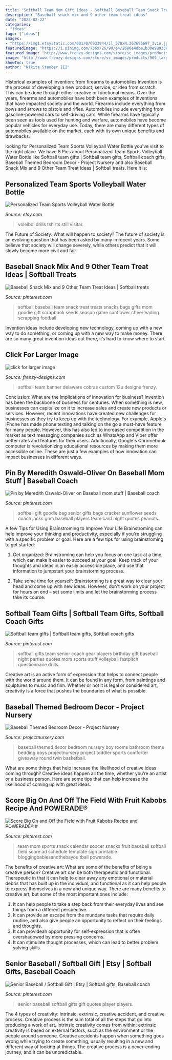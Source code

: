 ```yaml
---
title: "Softball Team Mom Gift Ideas - Softball Baseball Team Snack Treat Treats Snacks Bags Gifts Mom Goodie Gift Scrapbook Seeds Season Game Sunflower Cheerleading Scrapping Football"
description: "Baseball snack mix and 9 other team treat ideas"
date: "2023-02-22"
categories:
- "ideas"
tags: ["ideas"]
images:
- "https://img1.etsystatic.com/001/0/6933944/il_570xN.367695697_3vio.jpg"
featuredImage: "https://i.pinimg.com/736x/26/90/e4/2690e4dbe1b30e98933ec1a536017695.jpg"
featured_image: "http://www.frenzy-designs.com/store/sc_images/products/969_large_image.jpg"
image: "http://www.frenzy-designs.com/store/sc_images/products/969_large_image.jpg"
ShowToc: true
author: "Nikita Steuber III"
---
```



Historical examples of invention: from firearms to automobiles
Invention is the process of developing a new product, service, or idea from scratch. This can be done through either creative or functional means. Over the years, firearms and automobiles have both been examples of inventions that have impacted society and the world. Firearms include everything from bows and arrows to pistols and rifles. Automobiles include everything from gasoline-powered cars to self-driving cars. While firearms have typically been seen as tools used for hunting and warfare, automobiles have become popular vehicles for everyday use. Today, there are many different types of automobiles available on the market, each with its own unique benefits and drawbacks.

	

		
looking for Personalized Team Sports Volleyball Water Bottle you've visit to the right place. We have 8 Pics about Personalized Team Sports Volleyball Water Bottle like Softball team gifts | Softball team gifts, Softball coach gifts, Baseball Themed Bedroom Decor - Project Nursery and also Baseball Snack Mix and 9 Other Team Treat Ideas | Softball treats. Here it is:
		
    
## Personalized Team Sports Volleyball Water Bottle

<img loading=lazy src="https://img1.etsystatic.com/001/0/6933944/il_570xN.367695697_3vio.jpg" onerror="this.onerror=null;this.src='https://tse2.mm.bing.net/th?id=OIP.HE-_SM1avXE8n1MiR2Tl5wHaJ4&amp;pid=15.1';" alt="Personalized Team Sports Volleyball Water Bottle">

_Source: etsy.com_

>voleibol drills tshirts still visitar. 

	

The Future of Society: What will happen to society?
The future of society is an evolving question that has been asked by many in recent years. Some believe that society will change severely, while others predict that it will slowly become more civil and fair.

    
## Baseball Snack Mix And 9 Other Team Treat Ideas | Softball Treats

<img loading=lazy src="https://i.pinimg.com/736x/d0/96/00/d096006db55adadd99c6c5a3087a5ca2.jpg" onerror="this.onerror=null;this.src='https://tse2.mm.bing.net/th?id=OIP.lljB2JvZXJatNcQctm7jlwAAAA&amp;pid=15.1';" alt="Baseball Snack Mix and 9 Other Team Treat Ideas | Softball treats">

_Source: pinterest.com_

>softball baseball team snack treat treats snacks bags gifts mom goodie gift scrapbook seeds season game sunflower cheerleading scrapping football. 

	

Invention ideas include developing new technology, coming up with a new way to do something, or coming up with a new way to make money. There are so many great invention ideas out there, it’s hard to know where to start.

    
## Click For Larger Image

<img loading=lazy src="http://www.frenzy-designs.com/store/sc_images/products/969_large_image.jpg" onerror="this.onerror=null;this.src='https://tse4.mm.bing.net/th?id=OIP.FoTkkVogMChHOLmxacrrtQHaDt&amp;pid=15.1';" alt="click for larger image">

_Source: frenzy-designs.com_

>softball team banner delaware cobras custom 12u designs frenzy. 

	

Conclusion: What are the implications of innovation for business?
Invention has been the backbone of business for centuries. When something is new, businesses can capitalize on it to increase sales and create new products or services. However, recent innovations have created new challenges for businesses as they try to keep up with the technology. For example, Apple's iPhone has made phone texting and talking on the go a must-have feature for many people. However, this has also led to increased competition in the market as text messaging companies such as WhatsApp and Viber offer better rates and features for their users. Additionally, Google's Chromebook computer is revolutionizing educational resources by making them more accessible online. These are just a few examples of how innovation can impact businesses in different ways.

    
## Pin By Meredith Oswald-Oliver On Baseball Mom Stuff | Baseball Coach

<img loading=lazy src="https://i.pinimg.com/736x/7e/d8/17/7ed817d789e403bb43f86d62974efd0c--softball-gifts-softball-goodie-bag-ideas.jpg" onerror="this.onerror=null;this.src='https://tse3.mm.bing.net/th?id=OIP.5-7hh6DKbXbfgpU8kGs2-QAAAA&amp;pid=15.1';" alt="Pin by Meredith Oswald-Oliver on Baseball mom stuff | Baseball coach">

_Source: pinterest.com_

>softball gift goodie bag senior gifts bags cracker sunflower seeds coach jacks gum baseball players team card night quotes peanuts. 

	

A few Tips for Using Brainstroming to Improve Your Life
Brainstroming can help improve your thinking and productivity, especially if you're struggling with a specific problem or goal. Here are a few tips for using brainstroming to get started: 
1. Get organized: Brainstroming can help you focus on one task at a time, which can make it easier to succeed at your goal. Keep track of your thoughts and ideas in an easily accessible place, and use that information to jumpstart your brainstorming process. 

2. Take some time for yourself: Brainstorming is a great way to clear your head and come up with new ideas. However, don't work on your project for hours on end – set some limits and let the brainstorming process take its course. 


    
## Softball Team Gifts | Softball Team Gifts, Softball Coach Gifts

<img loading=lazy src="https://i.pinimg.com/736x/26/90/e4/2690e4dbe1b30e98933ec1a536017695.jpg" onerror="this.onerror=null;this.src='https://tse3.mm.bing.net/th?id=OIP.s5S3NxECUlgQmpY4pa_QswHaJ3&amp;pid=15.1';" alt="Softball team gifts | Softball team gifts, Softball coach gifts">

_Source: pinterest.com_

>softball gifts team senior coach gear players birthday gift baseball night parties quotes mom sports stuff volleyball fastpitch questionnaire drills. 

	

Creative art is an active form of expression that helps to connect people with the world around them. It can be found in any form, from paintings and sculptures to music and film. Whether or not it is legal or considered art, creativity is a force that pushes the boundaries of what is possible.

    
## Baseball Themed Bedroom Decor - Project Nursery

<img loading=lazy src="https://projectnursery.com/wp-content/uploads/2013/09/Complete-room-from-bathroom.jpg" onerror="this.onerror=null;this.src='https://tse1.mm.bing.net/th?id=OIP.emMYlgu8Wig6hKm85LpBfgHaE5&amp;pid=15.1';" alt="Baseball Themed Bedroom Decor - Project Nursery">

_Source: projectnursery.com_

>baseball themed decor bedroom nursery boy rooms bathroom theme bedding boys projectnursery project toddler sports comforter giveaway round twin basketball. 

	

What are some things that help increase the likelihood of creative ideas coming through?
Creative ideas happen all the time, whether you’re an artist or a business person. Here are some tips that can help increase the likelihood of coming up with great ideas.

    
## Score Big On And Off The Field With Fruit Kabobs Recipe And POWERADE® #

<img loading=lazy src="https://i.pinimg.com/736x/6d/8c/b9/6d8cb916611232a19982e1e1e089f58d--kabob-recipes-team-mom.jpg" onerror="this.onerror=null;this.src='https://tse4.mm.bing.net/th?id=OIP.dpLWmXQovIBKx24MN64iPgDwEs&amp;pid=15.1';" alt="Score Big On and Off the Field with Fruit Kabobs Recipe and POWERADE® #">

_Source: pinterest.com_

>team mom sports snack calendar soccer snacks fruit baseball softball field score ad schedule template sign printable bloggingbabiesandthebayou tball powerade. 

	

The benefits of creative art: What are some of the benefits of being a creative person?
Creative art can be both therapeutic and functional. Therapeutic in that it can help to clear away any emotional or material debris that has built up in the individual, and functional as it can help people to express themselves in a new and unique way. There are many benefits to creative art, but some of the most important ones include: 
1. It can help people to take a step back from their everyday lives and see things from a different perspective.
2. It can provide an escape from the mundane tasks that require daily routine, and also give people an opportunity to reflect on their feelings and thoughts. 
3. It can provideah opportunity for self-expression that is often overshadowed by more pressing concerns. 
4. It can stimulate thought processes, which can lead to better problem solving skills.

    
## Senior Baseball / Softball Gift | Etsy | Softball Gifts, Baseball Coach

<img loading=lazy src="https://i.pinimg.com/originals/34/27/a7/3427a73fae7cbbd46b0f9cea699c8fe6.jpg" onerror="this.onerror=null;this.src='https://tse3.mm.bing.net/th?id=OIP.GBL4UZBrg2Arp4l8hcMznAHaJ4&amp;pid=15.1';" alt="Senior Baseball / Softball Gift | Etsy | Softball gifts, Baseball coach">

_Source: pinterest.com_

>senior baseball softball gifts gift quotes player players. 

	

The 4 types of creativity: Intrinsic, extrinsic, creative accident, and creative process.
Creative process is the sum total of all the steps that go into producing a work of art. Intrinsic creativity comes from within; extrinsic creativity is based on external factors, such as the environment or the people around someone. Creative accidents happen when something goes wrong while trying to create something, usually resulting in a new and different way of looking at things. The creative process is a never-ending journey, and it can be unpredictable.

